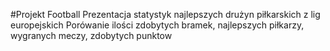 #Projekt Football
Prezentacja statystyk najlepszych drużyn piłkarskich z lig europejskich
Porówanie ilości zdobytych bramek, najlepszych piłkarzy, wygranych meczy, zdobytych punktow





